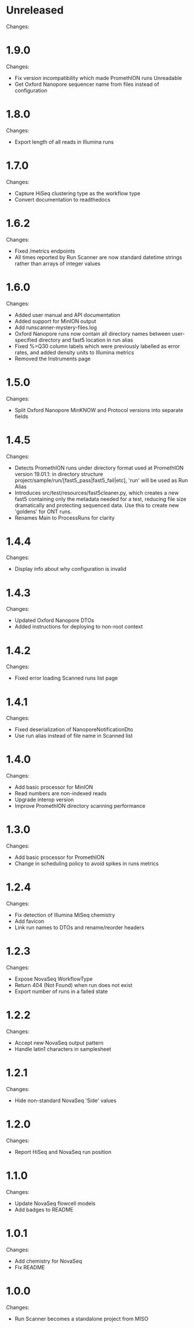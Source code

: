 # Unreleased

Changes:

# 1.9.0

Changes:

  * Fix version incompatibility which made PromethION runs Unreadable
  * Get Oxford Nanopore sequencer name from files instead of configuration

# 1.8.0

Changes:

  * Export length of all reads in Illumina runs

# 1.7.0

Changes:

  * Capture HiSeq clustering type as the workflow type
  * Convert documentation to readthedocs

# 1.6.2

Changes:

 * Fixed /metrics endpoints
 * All times reported by Run Scanner are now standard datetime strings rather than arrays of integer values

# 1.6.0

Changes:

  * Added user manual and API documentation
  * Added support for MinION output
  * Add runscanner-mystery-files.log
  * Oxford Nanopore runs now contain all directory names between user-specified directory and fast5 location in run alias 
  * Fixed %\>Q30 column labels which were previously labelled as error rates, and added density units to Illumina metrics
  * Removed the Instruments page

# 1.5.0

Changes:

  * Split Oxford Nanopore MinKNOW and Protocol versions into separate fields

# 1.4.5

Changes:

  * Detects PromethION runs under directory format used at PromethION version 19.01.1: in directory structure project/sample/run/[fast5_pass|fast5_fail|etc], 'run' will be used as Run Alias
  * Introduces src/test/resources/fast5cleaner.py, which creates a new fast5 containing only the metadata needed for a test, reducing file size dramatically and protecting sequenced data. Use this to create new 'goldens' for ONT runs.
  * Renames Main to ProcessRuns for clarity

# 1.4.4

Changes:

  * Display info about why configuration is invalid

# 1.4.3

Changes:

  * Updated Oxford Nanopore DTOs
  * Added instructions for deploying to non-root context

# 1.4.2

Changes:

  * Fixed error loading Scanned runs list page

# 1.4.1

Changes:

  * Fixed deserialization of NanoporeNotificationDto
  * Use run alias instead of file name in Scanned list

# 1.4.0

Changes:

  * Add basic processor for MinION
  * Read numbers are non-indexed reads
  * Upgrade interop version
  * Improve PromethION directory scanning performance

# 1.3.0

Changes:

  * Add basic processor for PromethION
  * Change in scheduling policy to avoid spikes in runs metrics

# 1.2.4

Changes:

  * Fix detection of Illumina MiSeq chemistry
  * Add favicon
  * Link run names to DTOs and rename/reorder headers

# 1.2.3

Changes:

  * Expose NovaSeq WorkflowType
  * Return 404 (Not Found) when run does not exist
  * Export number of runs in a failed state

# 1.2.2

Changes:

  * Accept new NovaSeq output pattern
  * Handle latin1 characters in samplesheet

# 1.2.1

Changes:

  * Hide non-standard NovaSeq 'Side' values
 
# 1.2.0

Changes:

  * Report HiSeq and NovaSeq run position

# 1.1.0

Changes:

 * Update NovaSeq flowcell models
 * Add badges to README

# 1.0.1

Changes:

  * Add chemistry for NovaSeq
  * Fix README

# 1.0.0

Changes:

  * Run Scanner becomes a standalone project from MISO
